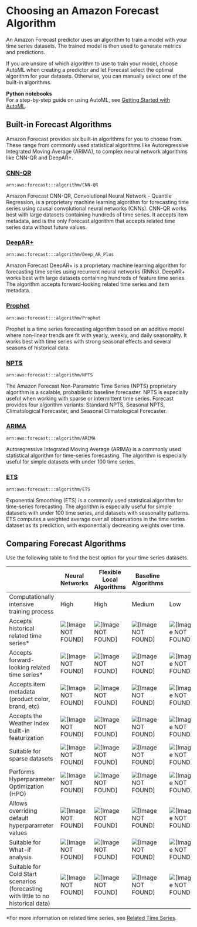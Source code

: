 # Choosing an Amazon Forecast Algorithm<a name="aws-forecast-choosing-recipes"></a>

An Amazon Forecast predictor uses an algorithm to train a model with your time series datasets\. The trained model is then used to generate metrics and predictions\. 

 If you are unsure of which algorithm to use to train your model, choose AutoML when creating a predictor and let Forecast select the optimal algorithm for your datasets\. Otherwise, you can manually select one of the built\-in algorithms\. 

**Python notebooks**  
For a step\-by\-step guide on using AutoML, see [Getting Started with AutoML](https://github.com/aws-samples/amazon-forecast-samples/blob/master/notebooks/advanced/Getting_started_with_AutoML/Getting_started_with_AutoML.ipynb)\.

## Built\-in Forecast Algorithms<a name="forecast-algos"></a>

 Amazon Forecast provides six built\-in algorithms for you to choose from\. These range from commonly used statistical algorithms like Autoregressive Integrated Moving Average \(ARIMA\), to complex neural network algorithms like CNN\-QR and DeepAR\+\. 

### [CNN\-QR](aws-forecast-algo-cnnqr.md)<a name="cnnqr"></a>

 `arn:aws:forecast:::algorithm/CNN-QR` 

 Amazon Forecast CNN\-QR, Convolutional Neural Network \- Quantile Regression, is a proprietary machine learning algorithm for forecasting time series using causal convolutional neural networks \(CNNs\)\. CNN\-QR works best with large datasets containing hundreds of time series\. It accepts item metadata, and is the only Forecast algorithm that accepts related time series data without future values\. 

### [DeepAR\+](aws-forecast-recipe-deeparplus.md)<a name="deeparplus"></a>

`arn:aws:forecast:::algorithm/Deep_AR_Plus`

 Amazon Forecast DeepAR\+ is a proprietary machine learning algorithm for forecasting time series using recurrent neural networks \(RNNs\)\. DeepAR\+ works best with large datasets containing hundreds of feature time series\. The algorithm accepts forward\-looking related time series and item metadata\. 

### [Prophet](aws-forecast-recipe-prophet.md)<a name="prophet"></a>

`arn:aws:forecast:::algorithm/Prophet`

 Prophet is a time series forecasting algorithm based on an additive model where non\-linear trends are fit with yearly, weekly, and daily seasonality\. It works best with time series with strong seasonal effects and several seasons of historical data\. 

### [NPTS](aws-forecast-recipe-npts.md)<a name="npts"></a>

`arn:aws:forecast:::algorithm/NPTS`

 The Amazon Forecast Non\-Parametric Time Series \(NPTS\) proprietary algorithm is a scalable, probabilistic baseline forecaster\. NPTS is especially useful when working with sparse or intermittent time series\. Forecast provides four algorithm variants: Standard NPTS, Seasonal NPTS, Climatological Forecaster, and Seasonal Climatological Forecaster\. 

### [ARIMA](aws-forecast-recipe-arima.md)<a name="arima"></a>

`arn:aws:forecast:::algorithm/ARIMA`

 Autoregressive Integrated Moving Average \(ARIMA\) is a commonly used statistical algorithm for time\-series forecasting\. The algorithm is especially useful for simple datasets with under 100 time series\. 

### [ETS](aws-forecast-recipe-ets.md)<a name="ets"></a>

`arn:aws:forecast:::algorithm/ETS`

 Exponential Smoothing \(ETS\) is a commonly used statistical algorithm for time\-series forecasting\. The algorithm is especially useful for simple datasets with under 100 time series, and datasets with seasonality patterns\. ETS computes a weighted average over all observations in the time series dataset as its prediction, with exponentially decreasing weights over time\. 

## Comparing Forecast Algorithms<a name="comparing-algos"></a>

 Use the following table to find the best option for your time series datasets\. 


|  | Neural Networks | Flexible Local Algorithms | Baseline Algorithms |  | CNN\-QR | DeepAR\+ | Prophet | NPTS | ARIMA | ETS | 
| --- | --- | --- | --- | --- | --- | --- | --- | --- | --- | --- | 
| Computationally intensive training process | High | High | Medium | Low | Low | Low | 
| Accepts historical related time series\* | ![\[Image NOT FOUND\]](http://docs.aws.amazon.com/forecast/latest/dg/images/icon-yes.png)  | ![\[Image NOT FOUND\]](http://docs.aws.amazon.com/forecast/latest/dg/images/icon-no.png)  | ![\[Image NOT FOUND\]](http://docs.aws.amazon.com/forecast/latest/dg/images/icon-no.png)  | ![\[Image NOT FOUND\]](http://docs.aws.amazon.com/forecast/latest/dg/images/icon-no.png)  | ![\[Image NOT FOUND\]](http://docs.aws.amazon.com/forecast/latest/dg/images/icon-no.png)  | ![\[Image NOT FOUND\]](http://docs.aws.amazon.com/forecast/latest/dg/images/icon-no.png)  | 
| Accepts forward\-looking related time series\* | ![\[Image NOT FOUND\]](http://docs.aws.amazon.com/forecast/latest/dg/images/icon-yes.png)  | ![\[Image NOT FOUND\]](http://docs.aws.amazon.com/forecast/latest/dg/images/icon-yes.png)  | ![\[Image NOT FOUND\]](http://docs.aws.amazon.com/forecast/latest/dg/images/icon-yes.png)  | ![\[Image NOT FOUND\]](http://docs.aws.amazon.com/forecast/latest/dg/images/icon-no.png)  | ![\[Image NOT FOUND\]](http://docs.aws.amazon.com/forecast/latest/dg/images/icon-no.png)  | ![\[Image NOT FOUND\]](http://docs.aws.amazon.com/forecast/latest/dg/images/icon-no.png)  | 
| Accepts item metadata \(product color, brand, etc\) | ![\[Image NOT FOUND\]](http://docs.aws.amazon.com/forecast/latest/dg/images/icon-yes.png)  | ![\[Image NOT FOUND\]](http://docs.aws.amazon.com/forecast/latest/dg/images/icon-yes.png)  | ![\[Image NOT FOUND\]](http://docs.aws.amazon.com/forecast/latest/dg/images/icon-no.png)  | ![\[Image NOT FOUND\]](http://docs.aws.amazon.com/forecast/latest/dg/images/icon-no.png)  | ![\[Image NOT FOUND\]](http://docs.aws.amazon.com/forecast/latest/dg/images/icon-no.png)  | ![\[Image NOT FOUND\]](http://docs.aws.amazon.com/forecast/latest/dg/images/icon-no.png)  | 
| Accepts the Weather Index built\-in featurization | ![\[Image NOT FOUND\]](http://docs.aws.amazon.com/forecast/latest/dg/images/icon-yes.png)  | ![\[Image NOT FOUND\]](http://docs.aws.amazon.com/forecast/latest/dg/images/icon-yes.png)  | ![\[Image NOT FOUND\]](http://docs.aws.amazon.com/forecast/latest/dg/images/icon-yes.png)  | ![\[Image NOT FOUND\]](http://docs.aws.amazon.com/forecast/latest/dg/images/icon-no.png)  | ![\[Image NOT FOUND\]](http://docs.aws.amazon.com/forecast/latest/dg/images/icon-no.png)  | ![\[Image NOT FOUND\]](http://docs.aws.amazon.com/forecast/latest/dg/images/icon-no.png)  | 
| Suitable for sparse datasets | ![\[Image NOT FOUND\]](http://docs.aws.amazon.com/forecast/latest/dg/images/icon-yes.png)  | ![\[Image NOT FOUND\]](http://docs.aws.amazon.com/forecast/latest/dg/images/icon-yes.png)  | ![\[Image NOT FOUND\]](http://docs.aws.amazon.com/forecast/latest/dg/images/icon-no.png)  | ![\[Image NOT FOUND\]](http://docs.aws.amazon.com/forecast/latest/dg/images/icon-yes.png)  | ![\[Image NOT FOUND\]](http://docs.aws.amazon.com/forecast/latest/dg/images/icon-no.png)  | ![\[Image NOT FOUND\]](http://docs.aws.amazon.com/forecast/latest/dg/images/icon-no.png)  | 
| Performs Hyperparameter Optimization \(HPO\) | ![\[Image NOT FOUND\]](http://docs.aws.amazon.com/forecast/latest/dg/images/icon-yes.png)  | ![\[Image NOT FOUND\]](http://docs.aws.amazon.com/forecast/latest/dg/images/icon-yes.png)  | ![\[Image NOT FOUND\]](http://docs.aws.amazon.com/forecast/latest/dg/images/icon-no.png)  | ![\[Image NOT FOUND\]](http://docs.aws.amazon.com/forecast/latest/dg/images/icon-no.png)  | ![\[Image NOT FOUND\]](http://docs.aws.amazon.com/forecast/latest/dg/images/icon-no.png)  | ![\[Image NOT FOUND\]](http://docs.aws.amazon.com/forecast/latest/dg/images/icon-no.png)  | 
| Allows overriding default hyperparameter values  | ![\[Image NOT FOUND\]](http://docs.aws.amazon.com/forecast/latest/dg/images/icon-yes.png)  | ![\[Image NOT FOUND\]](http://docs.aws.amazon.com/forecast/latest/dg/images/icon-yes.png)  | ![\[Image NOT FOUND\]](http://docs.aws.amazon.com/forecast/latest/dg/images/icon-no.png)  | ![\[Image NOT FOUND\]](http://docs.aws.amazon.com/forecast/latest/dg/images/icon-yes.png)  | ![\[Image NOT FOUND\]](http://docs.aws.amazon.com/forecast/latest/dg/images/icon-no.png)  | ![\[Image NOT FOUND\]](http://docs.aws.amazon.com/forecast/latest/dg/images/icon-no.png)  | 
| Suitable for What\-if analysis | ![\[Image NOT FOUND\]](http://docs.aws.amazon.com/forecast/latest/dg/images/icon-yes.png)  | ![\[Image NOT FOUND\]](http://docs.aws.amazon.com/forecast/latest/dg/images/icon-yes.png)  | ![\[Image NOT FOUND\]](http://docs.aws.amazon.com/forecast/latest/dg/images/icon-yes.png)  | ![\[Image NOT FOUND\]](http://docs.aws.amazon.com/forecast/latest/dg/images/icon-no.png)  | ![\[Image NOT FOUND\]](http://docs.aws.amazon.com/forecast/latest/dg/images/icon-no.png)  | ![\[Image NOT FOUND\]](http://docs.aws.amazon.com/forecast/latest/dg/images/icon-no.png)  | 
| Suitable for Cold Start scenarios \(forecasting with little to no historical data\) | ![\[Image NOT FOUND\]](http://docs.aws.amazon.com/forecast/latest/dg/images/icon-yes.png)  | ![\[Image NOT FOUND\]](http://docs.aws.amazon.com/forecast/latest/dg/images/icon-yes.png)  | ![\[Image NOT FOUND\]](http://docs.aws.amazon.com/forecast/latest/dg/images/icon-no.png)  | ![\[Image NOT FOUND\]](http://docs.aws.amazon.com/forecast/latest/dg/images/icon-no.png)  | ![\[Image NOT FOUND\]](http://docs.aws.amazon.com/forecast/latest/dg/images/icon-no.png)  | ![\[Image NOT FOUND\]](http://docs.aws.amazon.com/forecast/latest/dg/images/icon-no.png)  | 

\*For more information on related time series, see [Related Time Series](related-time-series-datasets.md)\. 